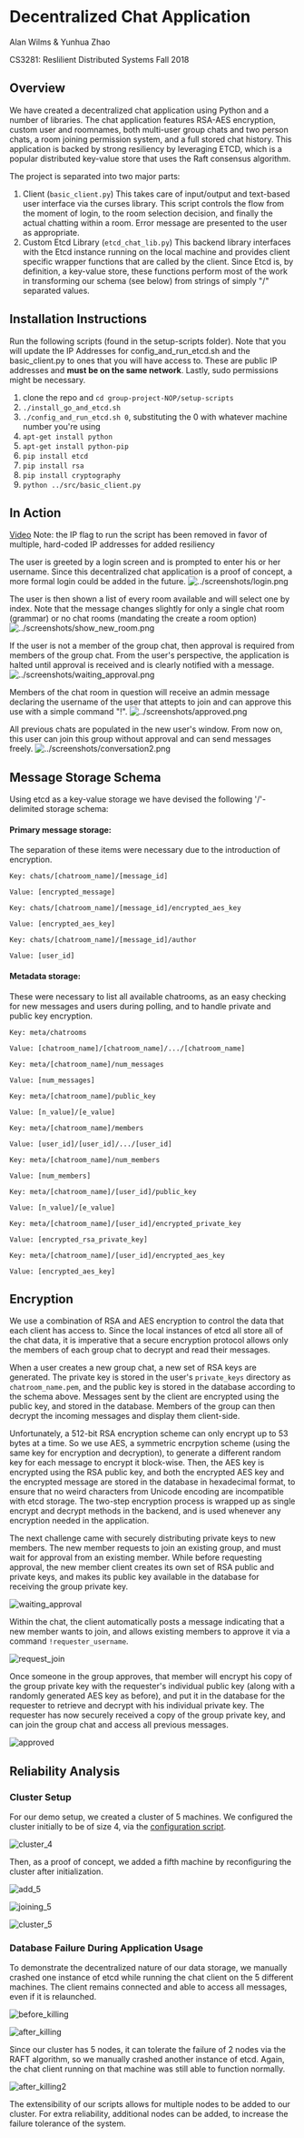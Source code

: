 # Decentralized Chat Application
Alan Wilms & Yunhua Zhao

CS3281: Reslilient Distributed Systems Fall 2018

## Overview
We have created a decentralized chat application using Python and a number of libraries. The chat application features RSA-AES encryption, custom user and roomnames, both multi-user group chats and two person chats, a room joining permission system, and a full stored chat history. This application is backed by strong resiliency by leveraging ETCD, which is a popular distributed key-value store that uses the Raft consensus algorithm.

The project is separated into two major parts:
1. Client (`basic_client.py`)
  This takes care of input/output and text-based user interface via the curses library. This script controls the flow from the moment of login, to the room selection decision, and finally the actual chatting within a room. Error message are presented to the user as appropriate.
2. Custom Etcd Library (`etcd_chat_lib.py`)
  This backend library interfaces with the Etcd instance running on the local machine and provides client specific wrapper functions that are called by the client. Since Etcd is, by definition, a key-value store, these functions perform most of the work in transforming our schema (see below) from strings of simply "/" separated values.

## Installation Instructions
Run the following scripts (found in the setup-scripts folder). Note that you will update the IP Addresses for config_and_run_etcd.sh and the basic_client.py to ones that you will have access to. These are public IP addresses and **must be on the same network**. Lastly, sudo permissions might be necessary.
1. clone the repo and `cd group-project-NOP/setup-scripts`
1. `./install_go_and_etcd.sh`
2. `./config_and_run_etcd.sh 0`, substituting the 0 with whatever machine number you're using
3. `apt-get install python`
4. `apt-get install python-pip`
5. `pip install etcd`
6. `pip install rsa`
7. `pip install cryptography`
8. `python ../src/basic_client.py`

## In Action
[Video](https://drive.google.com/file/d/1pOO16q6Cb83CLkxmITpp63cBf-t5G9Bi/view?usp=sharing)
Note: the IP flag to run the script has been removed in favor of multiple, hard-coded IP addresses for added resiliency

The user is greeted by a login screen and is prompted to enter his or her username. Since this decentralized chat application is a proof of concept, a more formal login could be added in the future.
![../screenshots/login.png](../screenshots/login.png)

The user is then shown a list of every room available and will select one by index. Note that the message changes slightly for only a single chat room (grammar) or no chat rooms (mandating the create a room option)
![../screenshots/show_new_room.png](../screenshots/show_new_room.png)

If the user is not a member of the group chat, then approval is required from members of the group chat.  From the user's perspective, the application is halted until approval is received and is clearly notified with a message.
![../screenshots/waiting_approval.png](../screenshots/waiting_approval.png)

Members of the chat room in question will receive an admin message declaring the username of the user that attepts to join and can approve this use with a simple command "!<username>".
![../screenshots/approved.png](../screenshots/approved.png)

All previous chats are populated in the new user's window. From now on, this user can join this group without approval and can send messages freely.
![../screenshots/conversation2.png](../screenshots/conversation2.png)

## Message Storage Schema

Using etcd as a key-value storage we have devised the following '/'-delimited storage schema:

#### Primary message storage:
The separation of these items were necessary due to the introduction of encryption. 

```
Key: chats/[chatroom_name]/[message_id]

Value: [encrypted_message]
```

```
Key: chats/[chatroom_name]/[message_id]/encrypted_aes_key

Value: [encrypted_aes_key]
```

```
Key: chats/[chatroom_name]/[message_id]/author

Value: [user_id]
```

#### Metadata storage:
These were necessary to list all available chatrooms, as an easy checking for new messages and users during polling, and to handle private and public key encryption.

```
Key: meta/chatrooms

Value: [chatroom_name]/[chatroom_name]/.../[chatroom_name]
```

```
Key: meta/[chatroom_name]/num_messages

Value: [num_messages]
```

```
Key: meta/[chatroom_name]/public_key

Value: [n_value]/[e_value]
```

```
Key: meta/[chatroom_name]/members

Value: [user_id]/[user_id]/.../[user_id]
```

```
Key: meta/[chatroom_name]/num_members

Value: [num_members]
```

```
Key: meta/[chatroom_name]/[user_id]/public_key

Value: [n_value]/[e_value]
```

```
Key: meta/[chatroom_name]/[user_id]/encrypted_private_key

Value: [encrypted_rsa_private_key]
```


```
Key: meta/[chatroom_name]/[user_id]/encrypted_aes_key

Value: [encrypted_aes_key]
```

## Encryption

We use a combination of RSA and AES encryption to control the data that each client has access to. Since the local instances of etcd all store all of the chat data, it is imperative that a secure encryption protocol allows only the members of each group chat to decrypt and read their messages.

When a user creates a new group chat, a new set of RSA keys are generated. The private key is stored in the user's `private_keys` directory as `chatroom_name.pem`, and the public key is stored in the database according to the schema above. Messages sent by the client are encrypted using the public key, and stored in the database. Members of the group can then decrypt the incoming messages and display them client-side.

Unfortunately, a 512-bit RSA encryption scheme can only encrypt up to 53 bytes at a time. So we use AES, a symmetric encrpytion scheme (using the same key for encryption and decryption), to generate a different random key for each message to encrypt it block-wise. Then, the AES key is encrypted using the RSA public key, and both the encrypted AES key and the encrypted message are stored in the database in hexadecimal format, to ensure that no weird characters from Unicode encoding are incompatible with etcd storage. The two-step encryption process is wrapped up as single encrypt and decrypt methods in the backend, and is used whenever any encryption needed in the application.

The next challenge came with securely distributing private keys to new members. The new member requests to join an existing group, and must wait for approval from an existing member. While before requesting approval, the new member client creates its own set of RSA public and private keys, and makes its public key available in the database for receiving the group private key.

![waiting_approval](../screenshots/waiting_approval.png)

Within the chat, the client automatically posts a message indicating that a new member wants to join, and allows existing members to approve it via a command `!requester_username`.

![request_join](../screenshots/request_join.png)

Once someone in the group approves, that member will encrypt his copy of the group private key with the requester's individual public key (along with a randomly generated AES key as before), and put it in the database for the requester to retrieve and decrypt with his individual private key. The requester has now securely received a copy of the group private key, and can join the group chat and access all previous messages.

![approved](../screenshots/approved.png)


## Reliability Analysis

### Cluster Setup

For our demo setup, we created a cluster of 5 machines. We configured the cluster initially to be of size 4, via the [configuration script](../setup_scripts/config_and_run_etcd.sh).

![cluster_4](../screenshots/cluster_4.png)

Then, as a proof of concept, we added a fifth machine by reconfiguring the cluster after initialization.

![add_5](../screenshots/add_5.png)

![joining_5](../screenshots/joining_5.png)

![cluster_5](../screenshots/cluster_5.png)

### Database Failure During Application Usage

To demonstrate the decentralized nature of our data storage, we manually crashed one instance of etcd while running the chat client on the 5 different machines. The client remains connected and able to access all messages, even if it is relaunched.

![before_killing](../screenshots/before_killing.png)

![after_killing](../screenshots/after_killing.png)

Since our cluster has 5 nodes, it can tolerate the failure of 2 nodes via the RAFT algorithm, so we manually crashed another instance of etcd. Again, the chat client running on that machine was still able to function normally.

![after_killing2](../screenshots/after_killing2.png)

The extensibility of our scripts allows for multiple nodes to be added to our cluster. For extra reliability, additional nodes can be added, to increase the failure tolerance of the system.
